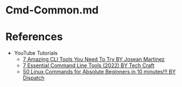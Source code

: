 # Cmd-Common.md

# References

* YouTube Tutorials
  * [7 Amazing CLI Tools You Need To Try BY Josean Martinez](https://www.youtube.com/watch?v=mmqDYw9C30I)
  * [7 Essential Command Line Tools (2022) BY Tech Craft](https://www.youtube.com/watch?v=2OHrTQVlRMg)
  * [50 Linux Commands for Absolute Beginners in 10 minutes!!! BY Dispatch](https://www.youtube.com/watch?v=_FdMz8LpLjk)
  